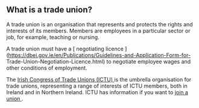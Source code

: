 ##  What is a trade union?

A trade union is an organisation that represents and protects the rights and
interests of its members. Members are employees in a particular sector or job,
for example, teaching or nursing.

A trade union must have a [ negotiating licence
](https://dbei.gov.ie/en/Publications/Guidelines-and-Application-Form-for-
Trade-Union-Negotiation-Licence.html) to negotiate employee wages and other
conditions of employment.

The [ Irish Congress of Trade Unions (ICTU) ](http://www.ictu.ie/) is the
umbrella organisation for trade unions, representing a range of interests of
ICTU members, both in Ireland and in Northern Ireland. ICTU has information if
you want to [ join a union ](https://ictu.ie/join-union) .
